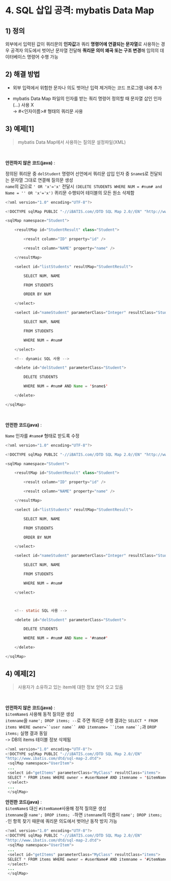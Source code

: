 # 4. SQL 삽입 공격: mybatis Data Map

## 1) 정의

외부에서 입력된 값이 쿼리문의 **인자값**과 쿼리 **명령어에 연결되는 문자열**로 사용하는 경우 공격자 의도에서 벗어난 문자열 전달해 **쿼리문 의미 왜곡 또는 구조 변경**해 임의의 데이터베이스 명령어 수행 가능

## 2) 해결 방법

- 외부 입력에서 위험한 문자나 의도 벗어난 입력 제거하는 코드 프로그램 내에 추가

- mybatis Data Map 파일의 인자를 받는 쿼리 명령어 정의할 때 문자열 삽인 인자($...$) 사용 X <br>
  -> #<인자이름># 형태의 쿼리문 사용

## 3) 예제[1]

> mybatis Data Map에서 사용하는 질의문 설정파일(XML)

<br>

**안전하지 않은 코드(java)** : <br>

정의된 쿼리문 중 `delStudent` 명령어 선언에서 쿼리문 삽입 인자 중 `$name$`로 전달되는 문자열 그대로 연결해 질의문 생성<br>
`name`의 값으로 `' OR 'x'='x'` 전달시 `(DELETE STUDENTS WHERE NUM = #num# and Name = '' OR 'x'='x')` 퀴리문 수행되어 테이블의 모든 원소 삭제함

```java
<?xml version="1.0" encoding="UTF-8"?>

<!DOCTYPE sqlMap PUBLIC "-//iBATIS.com//DTD SQL Map 2.0//EN" "http://www.ibatis.com/dtd/sql-map-2.dtd">

<sqlMap namespace="Student">

	<resultMap id="StudentResult" class="Student">

		<result column="ID" property="id" />

		<result column="NAME" property="name" />

	</resultMap>

	<select id="listStudents" resultMap="StudentResult">

		SELECT NUM, NAME

		FROM STUDENTS

		ORDER BY NUM

	</select>

	<select id="nameStudent" parameterClass="Integer" resultClass="Student">

		SELECT NUM, NAME

		FROM STUDENTS

		WHERE NUM = #num#

	</select>

	<!-- dynamic SQL 사용 -->

	<delete id="delStudent" parameterClass="Student">

		DELETE STUDENTS

		WHERE NUM = #num# AND Name = '$name$'

	</delete>

</sqlMap>

```

<br>

**안전한 코드(java)** : <br>

`Name` 인자를 `#name#` 형태로 받도록 수정

```java
<?xml version="1.0" encoding="UTF-8"?>

<!DOCTYPE sqlMap PUBLIC "-//iBATIS.com//DTD SQL Map 2.0//EN" "http://www.ibatis.com/dtd/sql-map-2.dtd">

<sqlMap namespace="Student">

	<resultMap id="StudentResult" class="Student">

		<result column="ID" property="id" />

		<result column="NAME" property="name" />

	</resultMap>

	<select id="listStudents" resultMap="StudentResult">

		SELECT NUM, NAME

		FROM STUDENTS

		ORDER BY NUM

	</select>

	<select id="nameStudent" parameterClass="Integer" resultClass="Student">

		SELECT NUM, NAME

		FROM STUDENTS

		WHERE NUM = #num#

	</select>



	<!-- static SQL 사용 -->

	<delete id="delStudent" parameterClass="Student">

		DELETE STUDENTS

		WHERE NUM = #num# AND Name = '#name#'

	</delete>

</sqlMap>

```

## 4) 예제[2]

> 사용자가 소유하고 있는 item에 대한 정보 얻어 오고 있음

<br>

**안전하지 않은 코드(java)** : <br>
`$itemName$` 사용해 동적 질의문 생성<br>
`itemname`을 `name'; DROP items; --`로 주면 쿼리문 수행 결과는 ` SELECT * FROM items WHERE owner=``user name`` AND itemname= ``item name``; `과 `DROP items;` 실행 결과 동일<br>
-> DB의 items 테이블 정보 삭제됨

```java
<?xml version="1.0" encoding="UTF-8"?>
<!DOCTYPE sqlMap PUBLIC "-//iBATIS.com//DTD SQL Map 2.0//EN"
"http://www.ibatis.com/dtd/sql-map-2.dtd">
 <sqlMap namespace="UserItem">
 ...
 <select id="getItems" parameterClass="MyClass" resultClass="items">
 SELECT * FROM items WHERE owner = #userName# AND itemname = '$itemName$'
 </select>
 ...
 </sqlMap>
```

**안전한 코드(java)** : <br>
`$itemName$` 대신 `#itemName#`사용해 정적 질의문 생성<br>
`itemname`을 `name'; DROP items; -`하면 `itemname`의 이름이 `name'; DROP items; -`인 항목 찾기 때문에 쿼리문 의도에서 벗어난 동작 방지 가능

```java
<?xml version="1.0" encoding="UTF-8"?>
<!DOCTYPE sqlMap PUBLIC "-//iBATIS.com//DTD SQL Map 2.0//EN"
"http://www.ibatis.com/dtd/sql-map-2.dtd">
 <sqlMap namespace="UserItem">
 ...
 <select id="getItems" parameterClass="MyClass" resultClass="items">
 SELECT * FROM items WHERE owner = #userName# AND itemname = '#itemName#'
 </select>
 ...
 </sqlMap>
```
